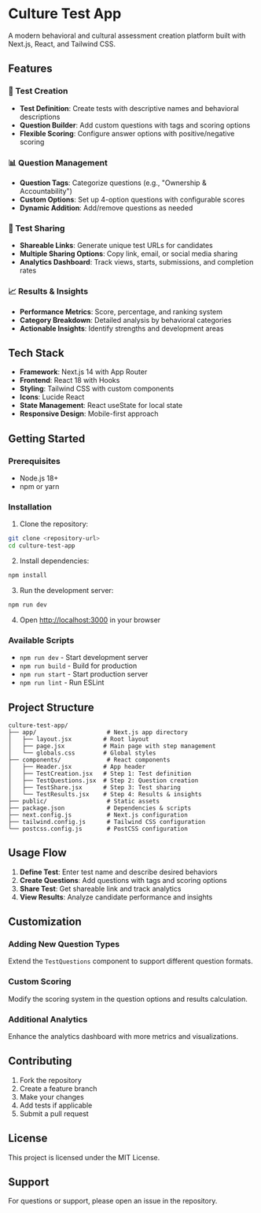 # Culture Test App

A modern behavioral and cultural assessment creation platform built with Next.js, React, and Tailwind CSS.

## Features

### 🎯 Test Creation
- **Test Definition**: Create tests with descriptive names and behavioral descriptions
- **Question Builder**: Add custom questions with tags and scoring options
- **Flexible Scoring**: Configure answer options with positive/negative scoring

### 📊 Question Management
- **Question Tags**: Categorize questions (e.g., "Ownership & Accountability")
- **Custom Options**: Set up 4-option questions with configurable scores
- **Dynamic Addition**: Add/remove questions as needed

### 🔗 Test Sharing
- **Shareable Links**: Generate unique test URLs for candidates
- **Multiple Sharing Options**: Copy link, email, or social media sharing
- **Analytics Dashboard**: Track views, starts, submissions, and completion rates

### 📈 Results & Insights
- **Performance Metrics**: Score, percentage, and ranking system
- **Category Breakdown**: Detailed analysis by behavioral categories
- **Actionable Insights**: Identify strengths and development areas

## Tech Stack

- **Framework**: Next.js 14 with App Router
- **Frontend**: React 18 with Hooks
- **Styling**: Tailwind CSS with custom components
- **Icons**: Lucide React
- **State Management**: React useState for local state
- **Responsive Design**: Mobile-first approach

## Getting Started

### Prerequisites
- Node.js 18+ 
- npm or yarn

### Installation

1. Clone the repository:
```bash
git clone <repository-url>
cd culture-test-app
```

2. Install dependencies:
```bash
npm install
```

3. Run the development server:
```bash
npm run dev
```

4. Open [http://localhost:3000](http://localhost:3000) in your browser

### Available Scripts

- `npm run dev` - Start development server
- `npm run build` - Build for production
- `npm run start` - Start production server
- `npm run lint` - Run ESLint

## Project Structure

```
culture-test-app/
├── app/                    # Next.js app directory
│   ├── layout.jsx         # Root layout
│   ├── page.jsx           # Main page with step management
│   └── globals.css        # Global styles
├── components/             # React components
│   ├── Header.jsx         # App header
│   ├── TestCreation.jsx   # Step 1: Test definition
│   ├── TestQuestions.jsx  # Step 2: Question creation
│   ├── TestShare.jsx      # Step 3: Test sharing
│   └── TestResults.jsx    # Step 4: Results & insights
├── public/                 # Static assets
├── package.json            # Dependencies & scripts
├── next.config.js          # Next.js configuration
├── tailwind.config.js      # Tailwind CSS configuration
└── postcss.config.js       # PostCSS configuration
```

## Usage Flow

1. **Define Test**: Enter test name and describe desired behaviors
2. **Create Questions**: Add questions with tags and scoring options
3. **Share Test**: Get shareable link and track analytics
4. **View Results**: Analyze candidate performance and insights

## Customization

### Adding New Question Types
Extend the `TestQuestions` component to support different question formats.

### Custom Scoring
Modify the scoring system in the question options and results calculation.

### Additional Analytics
Enhance the analytics dashboard with more metrics and visualizations.

## Contributing

1. Fork the repository
2. Create a feature branch
3. Make your changes
4. Add tests if applicable
5. Submit a pull request

## License

This project is licensed under the MIT License.

## Support

For questions or support, please open an issue in the repository.


